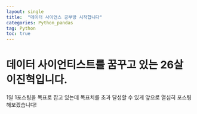 ```yaml
---
layout: single
title:  "데이터 사이언스 공부방 시작합니다"
categories: Python_pandas
tag: Python
toc: true
---
```

# 데이터 사이언티스트를 꿈꾸고 있는 26살 이진혁입니다.

1일 1포스팅을 목표로 잡고 있는데 목표치를 초과 달성할 수 있게 앞으로 열심히 포스팅 해보겠습니다!
